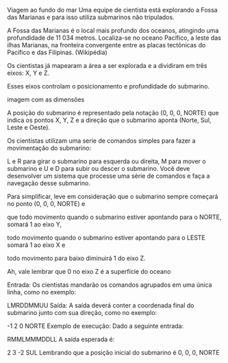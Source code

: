 Viagem ao fundo do mar
Uma equipe de cientista está explorando a Fossa das Marianas e para isso utiliza submarinos não tripulados.

A Fossa das Marianas é o local mais profundo dos oceanos, atingindo uma profundidade de 11 034 metros. Localiza-se no oceano Pacífico, a leste das ilhas Marianas, na fronteira convergente entre as placas tectônicas do Pacífico e das Filipinas. (Wikipédia)

Os cientistas já mapearam a área a ser explorada e a dividiram em três eixos: X, Y e Z.

Esses eixos controlam o posicionamento e profundidade do submarino.

imagem com as dimensões

A posição do submarino é representado pela notação (0, 0, 0, NORTE) que indica os pontos X, Y, Z e a direção que o submarino aponta (Norte, Sul, Leste e Oeste).

Os cientistas utilizam uma serie de comandos simples para fazer a movimentação do submarino:

L e R para girar o submarino para esquerda ou direita,
M para mover o submarino e
U e D para subir ou descer o submarino.
Você deve desenvolver um sistema que processe uma série de comandos e faça a navegação desse submarino.

Para simplificar, leve em consideração que o submarino sempre começará no ponto (0, 0, 0, NORTE) e

que todo movimento quando o submarino estiver apontando para o NORTE, somará 1 ao eixo Y,

todo movimento quando o submarino estiver apontando para o LESTE somará 1 ao eixo X e

todo movimento para baixo diminuirá 1 do eixo Z.

Ah, vale lembrar que 0 no eixo Z é a superfície do oceano

Entrada:
Os cientistas mandarão os comandos agrupados em uma única linha, como no exemplo:

LMRDDMMUU
Saída:
A saída deverá conter a coordenada final do submarino junto com sua direção, como no exemplo:

-1 2 0 NORTE
Exemplo de execução:
Dado a seguinte entrada:

RMMLMMMDDLL
A saída esperada é:

2 3 -2 SUL
Lembrando que a posição inicial do submarino é 0, 0, 0, NORTE
